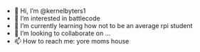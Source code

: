 - 👋 Hi, I’m @kernelbyters1
- 👀 I’m interested in battlecode
- 🌱 I’m currently learning how not to be an average rpi student
- 💞️ I’m looking to collaborate on ...
- 📫 How to reach me: yore moms house

<!---
kernelbyters1/kernelbyters1 is a ✨ special ✨ repository because its `README.md` (this file) appears on your GitHub profile.
You can click the Preview link to take a look at your changes.
--->
